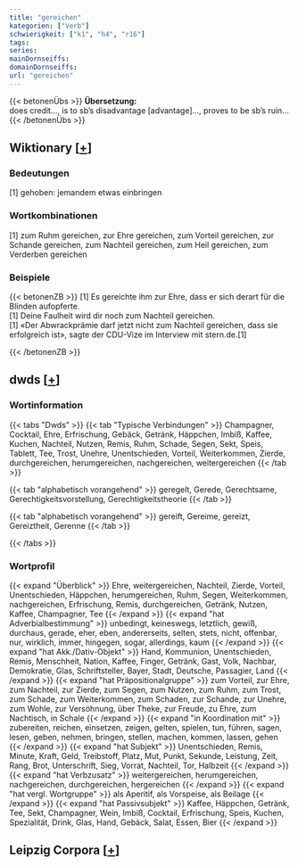 ```yaml
---
title: "gereichen"
kategorien: ["Verb"]
schwierigkeit: ["k1", "h4", "r16"]
tags:
series:
mainDornseiffs:
domainDornseiffs:
url: "gereichen"
---
```


{{< betonenÜbs >}}
**Übersetzung:**  
does credit..., is to sb’s disadvantage [advantage]..., proves to be sb’s ruin...  
{{< /betonenÜbs >}}

## Wiktionary [[+](https://de.wiktionary.org/wiki/gereichen)]

### Bedeutungen
[1] gehoben: jemandem etwas einbringen  

### Wortkombinationen
[1] zum Ruhm gereichen, zur Ehre gereichen, zum Vorteil gereichen, zur Schande gereichen, zum Nachteil gereichen, zum Heil gereichen, zum Verderben gereichen  

### Beispiele
{{< betonenZB >}}
[1] Es gereichte ihm zur Ehre, dass er sich derart für die Blinden aufopferte.  
[1] Deine Faulheit wird dir noch zum Nachteil gereichen.  
[1] «Der Abwrackprämie darf jetzt nicht zum Nachteil gereichen, dass sie erfolgreich ist», sagte der CDU-Vize im Interview mit stern.de.[1]  

{{< /betonenZB >}}


## dwds [[+](https://www.dwds.de/wb/gereichen)]

### Wortinformation
{{< tabs "Dwds" >}}
{{< tab "Typische Verbindungen" >}}
Champagner, Cocktail, Ehre, Erfrischung, Gebäck, Getränk, Häppchen, Imbiß, Kaffee, Kuchen, Nachteil, Nutzen, Remis, Ruhm, Schade, Segen, Sekt, Speis, Tablett, Tee, Trost, Unehre, Unentschieden, Vorteil, Weiterkommen, Zierde, durchgereichen, herumgereichen, nachgereichen, weitergereichen
{{< /tab >}}

{{< tab "alphabetisch vorangehend" >}}
geregelt, Gerede, Gerechtsame, Gerechtigkeitsvorstellung, Gerechtigkeitstheorie
{{< /tab >}}

{{< tab "alphabetisch vorangehend" >}}
gereift, Gereime, gereizt, Gereiztheit, Gerenne
{{< /tab >}}

{{< /tabs >}}

### Wortprofil
{{< expand "Überblick" >}} Ehre, weitergereichen, Nachteil, Zierde, Vorteil, Unentschieden, Häppchen, herumgereichen, Ruhm, Segen, Weiterkommen, nachgereichen, Erfrischung, Remis, durchgereichen, Getränk, Nutzen, Kaffee, Champagner, Tee {{< /expand >}}
{{< expand "hat Adverbialbestimmung" >}} unbedingt, keineswegs, letztlich, gewiß, durchaus, gerade, eher, eben, andererseits, selten, stets, nicht, offenbar, nur, wirklich, immer, hingegen, sogar, allerdings, kaum {{< /expand >}}
{{< expand "hat Akk./Dativ-Objekt" >}} Hand, Kommunion, Unentschieden, Remis, Menschheit, Nation, Kaffee, Finger, Getränk, Gast, Volk, Nachbar, Demokratie, Glas, Schriftsteller, Bayer, Stadt, Deutsche, Passagier, Land {{< /expand >}}
{{< expand "hat Präpositionalgruppe" >}} zum Vorteil, zur Ehre, zum Nachteil, zur Zierde, zum Segen, zum Nutzen, zum Ruhm, zum Trost, zum Schade, zum Weiterkommen, zum Schaden, zur Schande, zur Unehre, zum Wohle, zur Versöhnung, über Theke, zur Freude, zu Ehre, zum Nachtisch, in Schale {{< /expand >}}
{{< expand "in Koordination mit" >}} zubereiten, reichen, einsetzen, zeigen, gelten, spielen, tun, führen, sagen, lesen, geben, nehmen, bringen, stellen, machen, kommen, lassen, gehen {{< /expand >}}
{{< expand "hat Subjekt" >}} Unentschieden, Remis, Minute, Kraft, Geld, Treibstoff, Platz, Mut, Punkt, Sekunde, Leistung, Zeit, Rang, Brot, Unterschrift, Sieg, Vorrat, Nachteil, Tor, Halbzeit {{< /expand >}}
{{< expand "hat Verbzusatz" >}} weitergereichen, herumgereichen, nachgereichen, durchgereichen, hergereichen {{< /expand >}}
{{< expand "hat vergl. Wortgruppe" >}} als Aperitif, als Vorspeise, als Beilage {{< /expand >}}
{{< expand "hat Passivsubjekt" >}} Kaffee, Häppchen, Getränk, Tee, Sekt, Champagner, Wein, Imbiß, Cocktail, Erfrischung, Speis, Kuchen, Spezialität, Drink, Glas, Hand, Gebäck, Salat, Essen, Bier {{< /expand >}}

## Leipzig Corpora [[+](https://corpora.uni-leipzig.de/en/res?word=gereichen&corpusId=deu_newscrawl-public_2018)]

